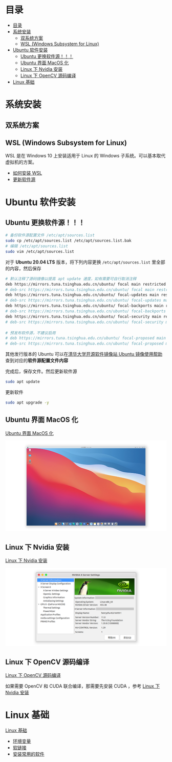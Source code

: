# 目录
- [目录](#目录)
- [系统安装](#系统安装)
  - [双系统方案](#双系统方案)
  - [WSL (Windows Subsystem for Linux)](#wsl-windows-subsystem-for-linux)
- [Ubuntu 软件安装](#ubuntu-软件安装)
  - [Ubuntu 更换软件源！！！](#ubuntu-更换软件源)
  - [Ubuntu 界面 MacOS 化](#ubuntu-界面-macos-化)
  - [Linux 下 Nvidia 安装](#linux-下-nvidia-安装)
  - [Linux 下 OpenCV 源码编译](#linux-下-opencv-源码编译)
- [Linux 基础](#linux-基础)

# 系统安装
## 双系统方案
## WSL (Windows Subsystem for Linux)
WSL 是在 Windows 10 上安装适用于 Linux 的 Windows 子系统。可以基本取代虚拟机的方案。
- [如何安装 WSL](docs/install/wsl2/wsl2.md)
- [更新软件源](#ubuntu-更换软件源)


# Ubuntu 软件安装
## Ubuntu 更换软件源！！！
```bash
# 备份软件源配置文件 /etc/apt/sources.list
sudo cp /etc/apt/sources.list /etc/apt/sources.list.bak
# 编辑 /etc/apt/sources.list
sudo vim /etc/apt/sources.list
```

对于 **Ubuntu 20.04 LTS** 版本，将下列内容更换 `/etc/apt/sources.list` 里全部的内容，然后保存
```bash
# 默认注释了源码镜像以提高 apt update 速度，如有需要可自行取消注释
deb https://mirrors.tuna.tsinghua.edu.cn/ubuntu/ focal main restricted universe multiverse
# deb-src https://mirrors.tuna.tsinghua.edu.cn/ubuntu/ focal main restricted universe multiverse
deb https://mirrors.tuna.tsinghua.edu.cn/ubuntu/ focal-updates main restricted universe multiverse
# deb-src https://mirrors.tuna.tsinghua.edu.cn/ubuntu/ focal-updates main restricted universe multiverse
deb https://mirrors.tuna.tsinghua.edu.cn/ubuntu/ focal-backports main restricted universe multiverse
# deb-src https://mirrors.tuna.tsinghua.edu.cn/ubuntu/ focal-backports main restricted universe multiverse
deb https://mirrors.tuna.tsinghua.edu.cn/ubuntu/ focal-security main restricted universe multiverse
# deb-src https://mirrors.tuna.tsinghua.edu.cn/ubuntu/ focal-security main restricted universe multiverse

# 预发布软件源，不建议启用
# deb https://mirrors.tuna.tsinghua.edu.cn/ubuntu/ focal-proposed main restricted universe multiverse
# deb-src https://mirrors.tuna.tsinghua.edu.cn/ubuntu/ focal-proposed main restricted universe multiverse
```

其他发行版本的 Ubuntu 可以在[清华大学开源软件镜像站 Ubuntu 镜像使用帮助](https://mirror.tuna.tsinghua.edu.cn/help/ubuntu/) 查到对应的**软件源配置文件内容**

完成后，保存文件。然后更新软件源
```bash
sudo apt update
```
更新软件
```bash
sudo apt upgrade -y
```

## Ubuntu 界面 MacOS 化
[Ubuntu 界面 MacOS 化](docs/install/desktop-MacOS/desktop-MacOS.md)

![最终效果](docs/install/desktop-MacOS/img/finalDesktop-aft.png)


## Linux 下 Nvidia 安装
[Linux 下 Nvidia 安装](docs/install/nvidia/nvidia.md)

![Nvidia 驱动](docs/install/nvidia/img/nvidia-settings-gpu-aft.png)

## Linux 下 OpenCV 源码编译
[Linux 下 OpenCV 源码编译](docs/install/opencv/opencv.md)

如果需要 OpenCV 和 CUDA 联合编译，那需要先安装 CUDA ，参考 [Linux 下 Nvidia 安装](#linux-下-nvidia-安装)


# Linux 基础
[Linux 基础](docs/basic/basic.md)

- [环境变量](docs/basic/basic.md#环境变量)
- [软链接](docs/basic/basic.md#软链接)
- [安装常用的软件](docs/basic/basic.md#安装常用的软件)

